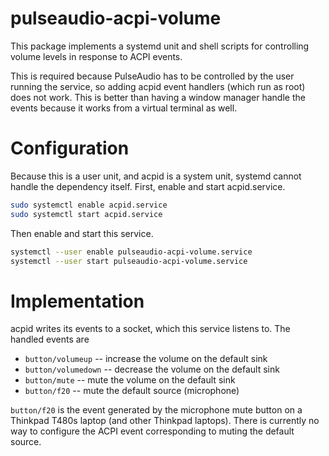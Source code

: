# pulseaudio-acpi-volume

This package implements a systemd unit and shell scripts for controlling volume
levels in response to ACPI events.

This is required because PulseAudio has to be controlled by the user running the
service, so adding acpid event handlers (which run as root) does not work. This
is better than having a window manager handle the events because it works from a
virtual terminal as well.

# Configuration

Because this is a user unit, and acpid is a system unit, systemd cannot handle
the dependency itself. First, enable and start acpid.service.

```sh
sudo systemctl enable acpid.service
sudo systemctl start acpid.service
```

Then enable and start this service.

```sh
systemctl --user enable pulseaudio-acpi-volume.service
systemctl --user start pulseaudio-acpi-volume.service
```

# Implementation

acpid writes its events to a socket, which this service listens to. The handled
events are

- `button/volumeup` -- increase the volume on the default sink
- `button/volumedown` -- decrease the volume on the default sink
- `button/mute` -- mute the volume on the default sink
- `button/f20` -- mute the default source (microphone)

`button/f20` is the event generated by the microphone mute button on a Thinkpad
T480s laptop (and other Thinkpad laptops). There is currently no way to
configure the ACPI event corresponding to muting the default source.
